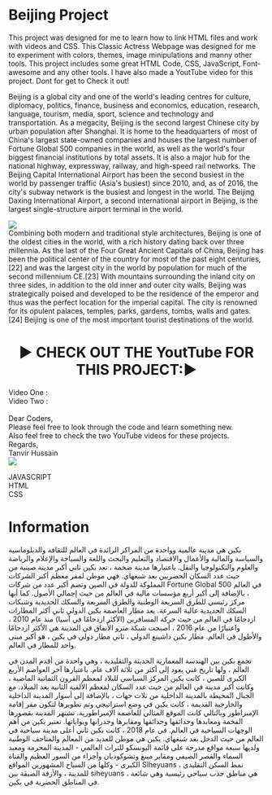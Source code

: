 # Beijing Project

This project was designed for me to learn how to link HTML files and work with videos and CSS. This Classic Actress Webpage was designed for me to experiment with colors, themes, image minipulations and manny other tools. This project includes some great HTML Code, CSS,  JavaScript, Font-awesome and any other tools. I have also made a YoutTube video for this project. Dont for get to Check it out!

Beijing is a global city and one of the world's leading centres for culture, diplomacy, politics, finance, business and economics, education, research, language, tourism, media, sport, science and technology and transportation. As a megacity, Beijing is the second largest Chinese city by urban population after Shanghai. It is home to the headquarters of most of China's largest state-owned companies and houses the largest number of Fortune Global 500 companies in the world, as well as the world's four biggest financial institutions by total assets. It is also a major hub for the national highway, expressway, railway, and high-speed rail networks. The Beijing Capital International Airport has been the second busiest in the world by passenger traffic (Asia's busiest) since 2010, and, as of 2016, the city's subway network is the busiest and longest in the world. The Beijing Daxing International Airport, a second international airport in Beijing, is the largest single-structure airport terminal in the world.<br>

<img align="center" src="https://uceap.universityofcalifornia.edu/sites/default/files/marketing-images/program-page-images/chinese-in-beijing-glance.jpg" /><br>
Combining both modern and traditional style architectures, Beijing is one of the oldest cities in the world, with a rich history dating back over three millennia. As the last of the Four Great Ancient Capitals of China, Beijing has been the political center of the country for most of the past eight centuries,[22] and was the largest city in the world by population for much of the second millennium CE.[23] With mountains surrounding the inland city on three sides, in addition to the old inner and outer city walls, Beijing was strategically poised and developed to be the residence of the emperor and thus was the perfect location for the imperial capital. The city is renowned for its opulent palaces, temples, parks, gardens, tombs, walls and gates.[24] Beijing is one of the most important tourist destinations of the world.
<br>
<h1 align="center">▶️ CHECK OUT THE YoutTube FOR THIS PROJECT:▶️ </h1>
Video One : <br>
Video Two :<br>
<br>
Dear Coders, <br>
Please feel free to look through the code and learn something new. <br> 
Also feel free to check the two YouTube videos for these projects. <br>
Regards, <br>
Tanvir Hussain <br>

<img align="center" src="https://cdn.vox-cdn.com/thumbor/8soG0Y1WzzIEqGcW3N--4-5naB4=/0x0:1680x1050/1680x949/filters:focal(840x525:841x526):no_upscale()/cdn0.vox-cdn.com/uploads/chorus_asset/file/9130449/YTLogo_old_new_animation.gif" />

JAVASCRIPT <br>
HTML <br>
CSS <br>

# Information

بكين هي مدينة عالمية وواحدة من المراكز الرائدة في العالم للثقافة والدبلوماسية والسياسة والمالية والأعمال والاقتصاد والتعليم والبحث واللغة والسياحة والإعلام والرياضة والعلوم والتكنولوجيا والنقل. باعتبارها مدينة ضخمة ، تعد بكين ثاني أكبر مدينة صينية من حيث عدد السكان الحضريين بعد شنغهاي. فهي موطن لمقر معظم أكبر الشركات المملوكة للدولة في الصين وتضم أكبر عدد من شركات Fortune Global 500 في العالم ، بالإضافة إلى أكبر أربع مؤسسات مالية في العالم من حيث إجمالي الأصول. كما أنها مركز رئيسي للطرق السريعة الوطنية والطرق السريعة والسكك الحديدية وشبكات السكك الحديدية عالية السرعة. يعد مطار العاصمة بكين الدولي ثاني أكثر المطارات ازدحامًا في العالم من حيث حركة المسافرين (الأكثر ازدحامًا في آسيا) منذ عام 2010 ، واعتبارًا من عام 2016 ، أصبحت شبكة مترو الأنفاق في المدينة هي الأكثر ازدحامًا والأطول في العالم. مطار بكين داشينغ الدولي ، ثاني مطار دولي في بكين ، هو أكبر مبنى واحد للمطار في العالم.

تجمع بكين بين الهندسة المعمارية الحديثة والتقليدية ، وهي واحدة من أقدم المدن في العالم ، ولها تاريخ غني يعود إلى أكثر من ثلاثة آلاف عام. باعتبارها آخر العواصم الأربع الكبرى للصين ، كانت بكين المركز السياسي للبلاد لمعظم القرون الثمانية الماضية ، وكانت أكبر مدينة في العالم من حيث عدد السكان لمعظم الألفية الثانية بعد الميلاد.  مع الجبال المحيطة بالمدينة الداخلية من ثلاث جهات ، بالإضافة إلى أسوار المدينة الداخلية والخارجية القديمة ، كانت بكين في وضع استراتيجي وتم تطويرها لتكون مقر إقامة الإمبراطور وبالتالي كانت الموقع المثالي للعاصمة الإمبراطورية. تشتهر المدينة بقصورها الفخمة ومعابدها وحدائقها وحدائقها ومقابرها وجدرانها وبواباتها.  تعتبر بكين من أهم الوجهات السياحية في العالم. في عام 2018 ، كانت بكين ثاني أعلى مدينة سياحية في العالم من حيث الدخل بعد شنغهاي.  بكين هي موطن للعديد من المعالم والمتاحف الوطنية ولديها سبعة مواقع مدرجة على قائمة اليونسكو للتراث العالمي - المدينة المحرمة ومعبد السماء والقصر الصيفي ومقابر مينغ وتشوكوديان وأجزاء من السور العظيم والقناة الكبرى - وكلها من السياح المشهورين المواقع Siheyuans ، نمط السكن التقليدي للمدينة ، والأزقة الضيقة بين siheyuans ، هي مناطق جذب سياحي رئيسية وهي شائعة في المناطق الحضرية في بكين.

